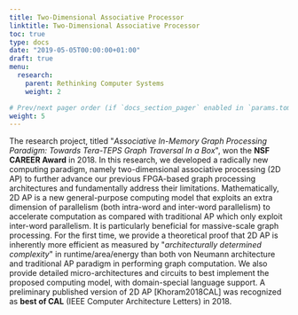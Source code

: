 ```yaml
---
title: Two-Dimensional Associative Processor
linktitle: Two-Dimensional Associative Processor
toc: true
type: docs
date: "2019-05-05T00:00:00+01:00"
draft: true
menu:
  research:
    parent: Rethinking Computer Systems
    weight: 2

# Prev/next pager order (if `docs_section_pager` enabled in `params.toml`)
weight: 5
---
```


The research project, titled "*Associative In-Memory Graph Processing Paradigm: Towards Tera-TEPS Graph Traversal In a Box*", won the **NSF CAREER Award** in 2018. In this research, we developed a radically new computing paradigm, namely two-dimensional associative processing (2D AP) to further advance our previous FPGA-based graph processing architectures and fundamentally address their limitations. Mathematically, 2D AP is a new general-purpose computing model that exploits an extra dimension of parallelism (both intra-word and inter-word parallelism) to accelerate computation as compared with traditional AP which only exploit inter-word parallelism. It is particularly beneficial for massive-scale graph processing. For the first time, we provide a theoretical proof that 2D AP is inherently more efficient as measured by "*architecturally determined complexity*" in runtime/area/energy than both von Neumann architecture and traditional AP paradigm in performing graph computation. We also provide detailed micro-architectures and circuits to best implement the proposed computing model, with domain-special language support. A preliminary published version of 2D AP [Khoram2018CAL] was recognized as **best of CAL** (IEEE Computer Architecture Letters) in 2018.
